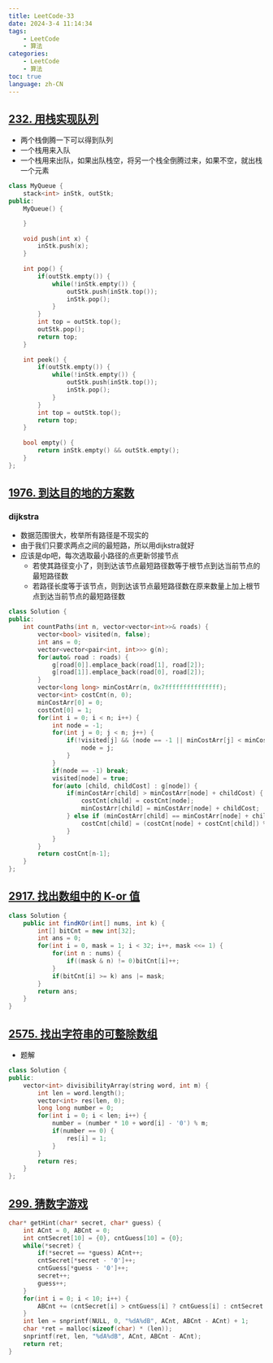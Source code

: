 ```yaml
---
title: LeetCode-33
date: 2024-3-4 11:14:34
tags: 
    - LeetCode
    - 算法
categories: 
    - LeetCode
    - 算法
toc: true
language: zh-CN
---
```


## [232. 用栈实现队列](https://leetcode.cn/problems/implement-queue-using-stacks/description/)
- 两个栈倒腾一下可以得到队列
- 一个栈用来入队
- 一个栈用来出队，如果出队栈空，将另一个栈全倒腾过来，如果不空，就出栈一个元素

```c++
class MyQueue {
    stack<int> inStk, outStk;
public:
    MyQueue() {

    }
    
    void push(int x) {
        inStk.push(x);
    }
    
    int pop() {
        if(outStk.empty()) {
            while(!inStk.empty()) {
                outStk.push(inStk.top());
                inStk.pop();
            }
        }
        int top = outStk.top();
        outStk.pop();
        return top;
    }
    
    int peek() {
        if(outStk.empty()) {
            while(!inStk.empty()) {
                outStk.push(inStk.top());
                inStk.pop();
            }
        }
        int top = outStk.top();
        return top;
    }
    
    bool empty() {
        return inStk.empty() && outStk.empty();
    }
};
```

## [1976. 到达目的地的方案数](https://leetcode.cn/problems/number-of-ways-to-arrive-at-destination/?envType=daily-question&envId=2024-03-05)

### dijkstra
- 数据范围很大，枚举所有路径是不现实的
- 由于我们只要求两点之间的最短路，所以用dijkstra就好
- 应该是dp吧，每次选取最小路径的点更新邻接节点
  - 若使其路径变小了，则到达该节点最短路径数等于根节点到达当前节点的最短路径数
  - 若路径长度等于该节点，则到达该节点最短路径数在原来数量上加上根节点到达当前节点的最短路径数


```c++
class Solution {
public:
    int countPaths(int n, vector<vector<int>>& roads) {
        vector<bool> visited(n, false);
        int ans = 0;
        vector<vector<pair<int, int>>> g(n);
        for(auto& road : roads) {
            g[road[0]].emplace_back(road[1], road[2]);
            g[road[1]].emplace_back(road[0], road[2]);
        }
        vector<long long> minCostArr(n, 0x7fffffffffffffff);
        vector<int> costCnt(n, 0);
        minCostArr[0] = 0;
        costCnt[0] = 1;
        for(int i = 0; i < n; i++) {
            int node = -1;
            for(int j = 0; j < n; j++) {
                if(!visited[j] && (node == -1 || minCostArr[j] < minCostArr[node])) {
                    node = j;
                }
            }
            if(node == -1) break;
            visited[node] = true;
            for(auto [child, childCost] : g[node]) {
                if(minCostArr[child] > minCostArr[node] + childCost) {
                    costCnt[child] = costCnt[node];
                    minCostArr[child] = minCostArr[node] + childCost;
                } else if (minCostArr[child] == minCostArr[node] + childCost) {
                    costCnt[child] = (costCnt[node] + costCnt[child]) % 1000000007;
                }
            }
        }
        return costCnt[n-1];
    }
};
```

## [2917. 找出数组中的 K-or 值](https://leetcode.cn/problems/find-the-k-or-of-an-array/description/)

```java
class Solution {
    public int findKOr(int[] nums, int k) {
        int[] bitCnt = new int[32];
        int ans = 0;
        for(int i = 0, mask = 1; i < 32; i++, mask <<= 1) {
            for(int n : nums) {
                if((mask & n) != 0)bitCnt[i]++;
            }
            if(bitCnt[i] >= k) ans |= mask;
        }
        return ans;
    }
}
```


## [2575. 找出字符串的可整除数组](https://leetcode.cn/problems/find-the-divisibility-array-of-a-string/description/?envType=daily-question&envId=2024-03-07)
- 题解

```c++
class Solution {
public:
    vector<int> divisibilityArray(string word, int m) {
        int len = word.length();
        vector<int> res(len, 0);
        long long number = 0;
        for(int i = 0; i < len; i++) {
            number = (number * 10 + word[i] - '0') % m;
            if(number == 0) {
                res[i] = 1;
            }
        }
        return res;
    }
};
```

## [299. 猜数字游戏](https://leetcode.cn/problems/bulls-and-cows/description/?envType=daily-question&envId=2024-03-10)

```c
char* getHint(char* secret, char* guess) {
    int ACnt = 0, ABCnt = 0;
    int cntSecret[10] = {0}, cntGuess[10] = {0};
    while(*secret) {
        if(*secret == *guess) ACnt++;
        cntSecret[*secret - '0']++;
        cntGuess[*guess - '0']++;
        secret++;
        guess++;
    }
    for(int i = 0; i < 10; i++) {
        ABCnt += (cntSecret[i] > cntGuess[i] ? cntGuess[i] : cntSecret[i]);
    }
    int len = snprintf(NULL, 0, "%dA%dB", ACnt, ABCnt - ACnt) + 1;
    char *ret = malloc(sizeof(char) * (len));
    snprintf(ret, len, "%dA%dB", ACnt, ABCnt - ACnt);
    return ret;
}
```